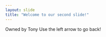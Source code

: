 ```yaml
---
layout: slide
title: "Welcome to our second slide!"
---
```

Owned by Tony
Use the left arrow to go back!
